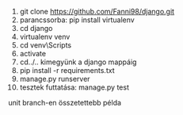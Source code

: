1. git clone https://github.com/Fanni98/django.git
2. parancssorba: pip install virtualenv
3. cd django
4. virtualenv venv
5. cd venv\Scripts
6. activate
7. cd../.. kimegyünk a django mappáig
8. pip install -r requirements.txt
9. manage.py runserver
10. tesztek futtatása: manage.py test

unit branch-en összetettebb példa
